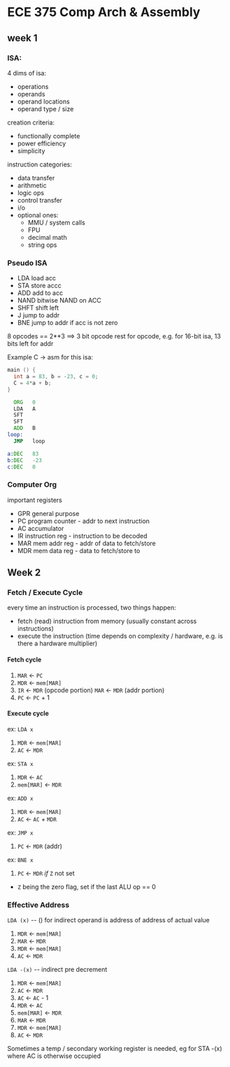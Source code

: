 # ECE 375 Comp Arch & Assembly

## week 1

### ISA:

4 dims of isa:
  - operations
  - operands
  - operand locations
  - operand type / size

creation criteria:
  - functionally complete
  - power efficiency
  - simplicity

instruction categories:
  - data transfer
  - arithmetic
  - logic ops
  - control transfer
  - i/o
  - optional ones:
    - MMU / system calls
    - FPU
    - decimal math
    - string ops

### Pseudo ISA

- LDA load acc
- STA store accc
- ADD add to acc
- NAND bitwise NAND on ACC
- SHFT shift left
- J jump to addr
- BNE jump to addr if acc is not zero

8 opcodes == 2**3 ==> 3 bit opcode
rest for opcode, e.g. for 16-bit isa, 13 bits left for addr

Example C -> asm for this isa:

```c
main () {
  int a = 83, b = -23, c = 0;
  C = 4*a + b;
}
```

```asm
  ORG   0
  LDA   A
  SFT
  SFT
  ADD   B
loop:
  JMP   loop

a:DEC   83
b:DEC   -23
c:DEC   0
```

### Computer Org

important registers

- GPR general purpose
- PC program counter - addr to next instruction
- AC accumulator
- IR instruction reg - instruction to be decoded
- MAR mem addr reg - addr of data to fetch/store
- MDR mem data reg - data to fetch/store to

## Week 2

### Fetch / Execute Cycle

every time an instruction is processed, two things happen:

- fetch (read) instruction from memory (usually constant across instructions)
- execute the instruction (time depends on complexity / hardware, e.g. is there a hardware multiplier)

#### Fetch cycle

1. `MAR` <- `PC`
2. `MDR` <- `mem[MAR]`
3. `IR`  <- `MDR` (opcode portion)
   `MAR` <- `MDR` (addr portion)
4. `PC`  <- `PC` + 1

#### Execute cycle

ex: `LDA x`

1. `MDR` <- `mem[MAR]`
2. `AC`  <- `MDR`

ex: `STA x`

1. `MDR`      <- `AC`
2. `mem[MAR]` <- `MDR`

ex: `ADD x`

1. `MDR` <- `mem[MAR]`
2. `AC`  <- `AC` + `MDR`

ex: `JMP x`

1. `PC`  <- `MDR` (addr)

ex: `BNE x`

1. `PC`  <- `MDR` *if* `Z` not set
  - `Z` being the zero flag, set if the last ALU op == 0


### Effective Address

`LDA (x)` -- () for indirect
operand is address of address of actual value

1. `MDR` <- `mem[MAR]`
2. `MAR` <- `MDR`
3. `MDR` <- `mem[MAR]`
4. `AC`  <- `MDR`

`LDA -(x)` -- indirect pre decrement

1. `MDR` <- `mem[MAR]`
2. `AC`  <- `MDR`
3. `AC`  <- `AC` - 1
4. `MDR` <- `AC`
5. `mem[MAR]` <- `MDR`
6. `MAR` <- `MDR`
7. `MDR` <- `mem[MAR]`
8. `AC`  <- `MDR`

Sometimes a temp / secondary working register is needed, eg for STA -(x) where AC is otherwise occupied
